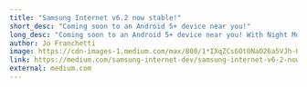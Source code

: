 ```yaml
---
title: "Samsung Internet v6.2 now stable!"
short_desc: "Coming soon to an Android 5+ device near you!"
long_desc: "Coming soon to an Android 5+ device near you! With Night Mode, Tracking Blockers and all the great features from the Beta."
author: Jo Franchetti
image: https://cdn-images-1.medium.com/max/800/1*IXqZCs6Ot0NaO26a5VJh-Q.png
link: https://medium.com/samsung-internet-dev/samsung-internet-v6-2-now-stable-ab7f95ed8b4b
external: medium.com
---
```

